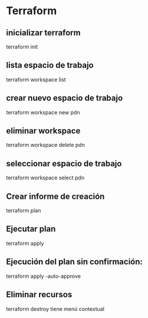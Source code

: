 # Terraform

## inicializar terraform
terraform init
## lista espacio de trabajo
terraform workspace list
## crear nuevo espacio de trabajo
terraform workspace new pdn
## eliminar workspace
terraform workspace delete pdn
## seleccionar espacio de trabajo
terraform workspace select pdn
## Crear informe de creación
terraform plan
## Ejecutar plan
terraform apply
## Ejecución del plan sin confirmación:
terraform apply -auto-approve
## Eliminar recursos
terraform destroy
tiene menú contextual